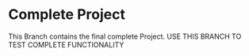 # Complete Project
This Branch contains the final complete Project. USE THIS BRANCH TO TEST COMPLETE FUNCTIONALITY
